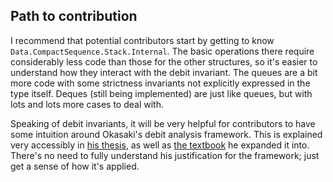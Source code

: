 ## Path to contribution

I recommend that potential contributors start by
getting to know `Data.CompactSequence.Stack.Internal`.
The basic operations there require considerably
less code than those for the other structures, so
it's easier to understand how they interact with
the debit invariant. The queues are a bit more
code with some strictness invariants not explicitly
expressed in the type itself. Deques
(still being implemented) are just like queues,
but with lots and lots more cases to deal with.

Speaking of debit invariants, it
will be very helpful for contributors to have some
intuition around Okasaki's debit analysis framework.
This is explained very accessibly in
[his thesis](http://www.cs.cmu.edu/~rwh/theses/okasaki.pdf),
as well as
[the textbook](https://www.goodreads.com/book/show/594288.Purely_Functional_Data_Structures)
he expanded it into. There's no need to fully
understand his justification for the framework; just
get a sense of how it's applied.
